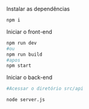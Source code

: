 

Instalar as dependências
```bash
npm i
```
Iniciar o front-end
```bash
npm run dev
#ou 
npm run build
#apos
npm start


```
Iniciar o back-end
```bash
#Acessar o diretório src/api

node server.js
```